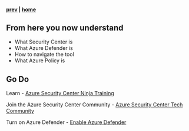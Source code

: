#### [prev](./pre-requisites.md) | [home](./welcome.md) 

## From here you now understand

* What Security Center is
* What Azure Defender is
* How to navigate the tool
* What Azure Policy is

## Go Do

Learn - [Azure Security Center Ninja Training](https://techcommunity.microsoft.com/t5/azure-security-center/become-an-azure-security-center-ninja/ba-p/1608761)

Join the Azure Security Center Community - [Azure Security Center Tech Community](https://aka.ms/asccommunity)

Turn on Azure Defender - [Enable Azure Defender](https://docs.microsoft.com/en-us/azure/security-center/enable-azure-defender)
